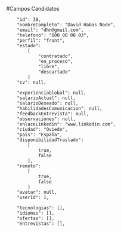 #Campos Candidatos

        "id": 38,
        "nombreCompleto": "David Habas Node",
        "email": "dhn@gmail.com",
        "telefono": "600 00 00 03",
        "perfil": "front",
        "estado":
            [
                "contratado",
                "en_proceso",
                "libre",
                "descartado"
            ]
        "cv": null,
<!--         "fechaAlta": "2022-01-24T11:06:41.469+00:00",
        "fechaUltimoContacto": "2022-01-24T11:06:41.469+00:00", -->
        "experienciaGlobal": null,
        "salarioActual": null,
        "salarioDeseado": null,
        "habilidadesComunicacion": null,
        "feedbackEntrevista": null,
        "observaciones": null,
        "enlaceLinkedin": "www.linkedin.com",
        "ciudad": "Oviedo",
        "pais": "España",
        "disponibilidadTraslado": 
            [
                true,
                false
            ],
        "remoto":
            [
                true,
                false
            ]
        "avatar": null,
        "userId": 1,
<!--         "created_at": "2022-01-24T11:06:41.469+00:00",
        "updated_at": "2022-01-24T11:15:16.544+00:00",
        "lastEstadoUpdate": "2022-01-24T11:15:16.543+00:00", -->
        "tecnologias": [],
        "idiomas": [],
        "ofertas": [],
        "entrevistas": [],


